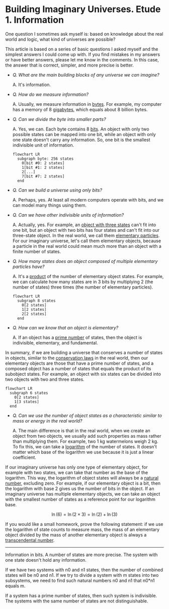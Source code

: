 # Building Imaginary Universes. Etude 1. Information

One question I sometimes ask myself is: based on knowledge about the real world and logic, what kind of universes are possible?

This article is based on a series of basic questions I asked myself and the simplest answers I could come up with. If you find mistakes in my answers or have better answers, please let me know in the comments. In this case, the answer that is correct, simpler, and more precise is better.

- _Q. What are the main building blocks of any universe we can imagine?_

  A. It's information.

- _Q. How do we measure information?_

  A. Usually, we measure information in [bytes](https://en.wikipedia.org/wiki/Byte). For example, my computer has a memory of 8 [gigabytes](https://en.wikipedia.org/wiki/Gigabyte), which equals about 8 billion bytes.

- _Q. Can we divide the byte into smaller parts?_

  A. Yes, we can. Each byte contains 8 [bits](https://en.wikipedia.org/wiki/Bit). An object with only two possible states can be mapped into one bit, while an object with only one state doesn't carry any information. So, one bit is the smallest indivisible unit of information.

  ```mermaid
  flowchart LR
    subgraph byte: 256 states
      0[bit #0: 2 states]
      1[bit #1: 2 states]
      2[...]
      7[bit #7: 2 states]
    end
  ```

- _Q. Can we build a universe using only bits?_

  A. Perhaps, yes. At least all modern computers operate with bits, and we can model many things using them.

- _Q. Can we have other indivisible units of information?_

  A. Actually, yes. For example, an [object with three states](https://en.wikipedia.org/wiki/Ternary_numeral_system) can't fit into one bit, but an object with two bits has four states and can't fit into our three-state object. In the real world, we call them [elementary particles](https://en.wikipedia.org/wiki/Elementary_particle). For our imaginary universe, let's call them elementary objects, because a particle in the real world could mean much more than an object with a finite number of states.

- _Q. How many states does an object composed of multiple elementary particles have?_

  A. It's a [product](https://en.wikipedia.org/wiki/Product_(mathematics)) of the number of elementary object states. For example, we can calculate how many states are in 3 bits by multiplying 2 (the number of states) three times (the number of elementary particles).

  ```mermaid
  flowchart LR
    subgraph 8 states
      0[2 states]
      1[2 states]
      2[2 states]
    end
  ```  

- _Q. How can we know that an object is elementary?_

  A. If an object has a [prime number](https://en.wikipedia.org/wiki/Prime_number) of states, then the object is indivisible, elementary, and fundamental.

In summary, if we are building a universe that conserves a number of states in objects, similar to the [conservation laws](https://en.wikipedia.org/wiki/Conservation_law) in the real world, then our elementary objects are those that have a prime number of states, and a composed object has a number of states that equals the product of its subobject states. For example, an object with six states can be divided into two objects with two and three states.

```mermaid
flowchart LR
  subgraph 6 states
    0[2 states]
    1[3 states]
  end
```  

- _Q. Can we use the number of object states as a characteristic similar to mass or energy in the real world?_

  A. The main difference is that in the real world, when we create an object from two objects, we usually add such properties as mass rather than multiplying them. For example, two 1 kg watermelons weigh 2 kg. To fix this, we can take a [logarithm](https://en.wikipedia.org/wiki/Logarithm) of the number of states. It doesn't matter which base of the logarithm we use because it is just a linear coefficient.

If our imaginary universe has only one type of elementary object, for example with two states, we can take that number as the base of the logarithm. This way, the logarithm of object states will always be a [natural number](https://en.wikipedia.org/wiki/Natural_number), excluding zero. For example, if our elementary object is a bit, then the logarithm with base 2 gives us the number of bits in the object. If an imaginary universe has multiple elementary objects, we can take an object with the smallest number of states as a reference point for our logarithm base.

$$\ln(6) = \ln(2 \times 3) = \ln(2) + \ln(3)$$

If you would like a small homework, prove the following statement: if we use the logarithm of state counts to measure mass, the mass of an elementary object divided by the mass of another elementary object is always a [transcendental number](https://en.wikipedia.org/wiki/Transcendental_number).

---

Information in bits. A number of states are more precise. The system with one state doesn't hold any information. 

If we have two systems with n0 and n1 states, then the number of combined states will be n0 and n1. If we try to divide a system with m states into two subsystems, we need to find such natural numbers n0 and n1 that n0*n1 equals m. 

If a system has a prime number of states, then such system is indivisible. The systems with the same number of states are not distinguishable.



